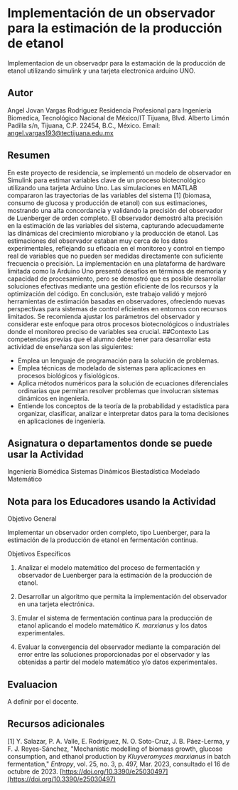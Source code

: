 # Implementación de un observador para la estimación de la producción de etanol
Implementacion de un observadpr para la estamación de la producción de etanol utilizando simulink y una tarjeta electronica arduino UNO.
## Autor
Angel Jovan Vargas Rodriguez Residencia Profesional para Ingenieria Biomedica, Tecnológico Nacional de México/IT Tijuana, Blvd. Alberto Limón Padilla s/n, Tijuana, C.P. 22454, B.C., México. Email: [angel.vargas193@tectijuana.edu.mx](mailto:angel.vargas193@tectijuana.edu.mx)
## Resumen
En este proyecto de residencia, se implementó un modelo de observador en Simulink para estimar variables clave de un proceso biotecnológico utilizando una tarjeta Arduino Uno. Las simulaciones en MATLAB compararon las trayectorias de las variables del sistema [1] (biomasa, consumo de glucosa y producción de etanol) con sus estimaciones, mostrando una alta concordancia y validando la precisión del observador de Luenberger de orden completo. El observador demostró alta precisión en la estimación de las variables del sistema, capturando adecuadamente las dinámicas del crecimiento microbiano y la producción de etanol. Las estimaciones del observador estaban muy cerca de los datos experimentales, reflejando su eficacia en el monitoreo y control en tiempo real de variables que no pueden ser medidas directamente con suficiente frecuencia o precisión. La implementación en una plataforma de hardware limitada como la Arduino Uno presentó desafíos en términos de memoria y capacidad de procesamiento, pero se demostró que es posible desarrollar soluciones efectivas mediante una gestión eficiente de los recursos y la optimización del código. En conclusión, este trabajo validó y mejoró herramientas de estimación basadas en observadores, ofreciendo nuevas perspectivas para sistemas de control eficientes en entornos con recursos limitados. Se recomienda ajustar los parámetros del observador y considerar este enfoque para otros procesos biotecnológicos o industriales donde el monitoreo preciso de variables sea crucial.
##Contexto 
Las competencias previas que el alumno debe tener para desarrollar esta actividad de enseñanza son las siguientes:

- Emplea un lenguaje de programación para la solución de problemas.
- Emplea técnicas de modelado de sistemas para aplicaciones en procesos biológicos y fisiológicos.
- Aplica métodos numéricos para la solución de ecuaciones diferenciales ordinarias que permitan resolver problemas que involucran sistemas dinámicos en ingeniería.
- Entiende los conceptos de la teoría de la probabilidad y estadística para organizar, clasificar, analizar e interpretar datos para la toma decisiones en aplicaciones de ingeniería.

## Asignatura o departamentos donde se puede usar la Actividad

Ingeniería Biomédica Sistemas Dinámicos Biestadística Modelado Matemático

## Nota para los Educadores usando la Actividad
Objetivo General

Implementar un observador orden completo, tipo Luenberger, para la estimación de la producción de etanol en fermentación continua.

Objetivos Específicos

1. Analizar el modelo matemático del proceso de fermentación y observador de Luenberger para la estimación de la producción de etanol.

2. Desarrollar un algoritmo que permita la implementación del observador en una tarjeta electrónica.

3. Emular el sistema de fermentación continua para la producción de etanol aplicando el modelo matemático *K. marxianus* y los datos experimentales.

4. Evaluar la convergencia del observador mediante la comparación del error entre las soluciones proporcionadas por el observador y las obtenidas a partir del modelo matemático y/o datos experimentales.

## Evaluacion 

A definir por el docente.

## Recursos adicionales

[1] Y. Salazar, P. A. Valle, E. Rodríguez, N. O. Soto-Cruz, J. B. Páez-Lerma, y F. J. Reyes-Sánchez, "Mechanistic modelling of biomass growth, glucose consumption, and ethanol production by *Kluyveromyces marxianus* in batch fermentation," *Entropy*, vol. 25, no. 3, p. 497, Mar. 2023, consultado el 16 de octubre de 2023. [https://doi.org/10.3390/e25030497](https://doi.org/10.3390/e25030497)
